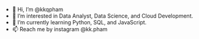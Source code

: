 - 👋 Hi, I’m @kkqpham
- 👀 I’m interested in Data Analyst, Data Science, and Cloud Development.
- 🌱 I’m currently learning Python, SQL, and JavaScript.
- 📫 Reach me by instagram @kk.pham

<!---
kkqpham/kkqpham is a ✨ special ✨ repository because its `README.md` (this file) appears on your GitHub profile.
You can click the Preview link to take a look at your changes.
--->
